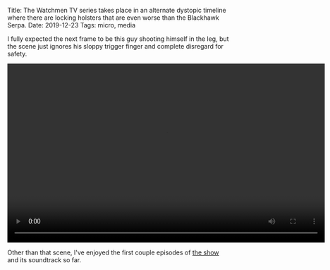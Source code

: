 Title: The Watchmen TV series takes place in an alternate dystopic timeline where there are locking holsters that are even worse than the Blackhawk Serpa.
Date: 2019-12-23
Tags: micro, media

I fully expected the next frame to be this guy shooting himself in the leg, but the scene just ignores his sloppy trigger finger and complete disregard for safety.

<video width="720" height="406" controls>
    <source src="/media/video/watchmen-s01e01-holster_cringe.mp4" type="video/mp4">
    Your browser does not support the video tag.
</video>

Other than that scene, I've enjoyed the first couple episodes of [the show](https://en.wikipedia.org/wiki/Watchmen_(TV_series)) and its soundtrack so far.

